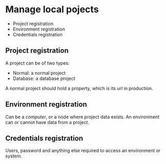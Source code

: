 # Manage local pojects

* Project registration
* Environment registration
* Credentials registration

## Project registration

A project can be of two types:

* Normal: a normal project
* Database: a database project

A normal project should hold a property, which is its url in production.

## Environment registration

Can be a *computer*, or a node where project data exists. An environment can or cannot have data from a project.

## Credentials registration

Users, password and anything else required to access an environment or system.
